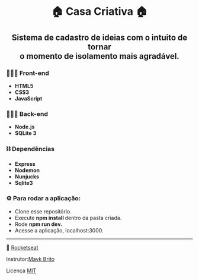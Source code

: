 <h1 align="center">
  🏠 Casa Criativa 🏠
 </h1>
  <h2 align="center">
  Sistema de cadastro de ideias com o intuito de tornar

  <br>
  o momento de isolamento mais agradável.
</h2>

<h3>
  👨🏻‍💻 Front-end
</h3>

<ul>
  <li> <strong> HTML5 </strong> </li>
  <li> <strong> CSS3 </strong> </li>
  <li> <strong> JavaScript </strong> </li>
</ul>

<h3>
  👨🏻‍💻 Back-end
</h3>

<ul>
  <li> <strong> Node.js </strong> </li>
  <li> <strong> SQLite 3 </strong> </li>
</ul>

<h3>
  ⛓️ Dependências
</h3>

<ul>
  <li> <strong> Express </strong> </li>
  <li> <strong> Nodemon </strong> </li>
  <li> <strong> Nunjucks </strong> </li>
  <li> <strong> Sqlite3 </strong> </li>
</ul>

<h3>
  ⚙️ Para rodar a aplicação:
</h3>

<ul>
  <li>  Clone esse repositório.  </li>
  <li>  Execute <strong> npm install </strong> dentro da pasta criada.  </li>
  <li>  Rode <strong> npm run dev. </strong> </li>
  <li>  Acesse a aplicação, localhost:3000.  </li>
</ul>

---

🚀 [Rocketseat](https://rocketseat.com.br/)

Instrutor:[Mayk Brito](https://github.com/maykbrito)

Licença
[MIT](LICENSE)

